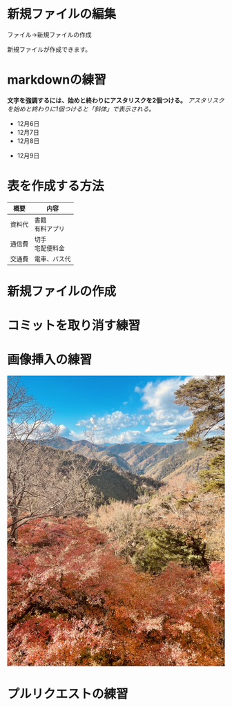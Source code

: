 # 新規ファイルの編集
ファイル→新規ファイルの作成

新規ファイルが作成できます。
# markdownの練習
**文字を強調するには、始めと終わりにアスタリスクを2個つける。**
*アスタリスクを始めと終わりに1個つけると「斜体」で表示される。*

- 12月6日
- 12月7日
- 12月8日

* 12月9日
# 表を作成する方法
|概要|内容
|--|--
|資料代|書籍<br>有料アプリ
|通信費|切手<br>宅配便料金
|交通費|電車、バス代
# 新規ファイルの作成
# コミットを取り消す練習
# 画像挿入の練習
![高尾山](img/takaosan.jpg)

# プルリクエストの練習